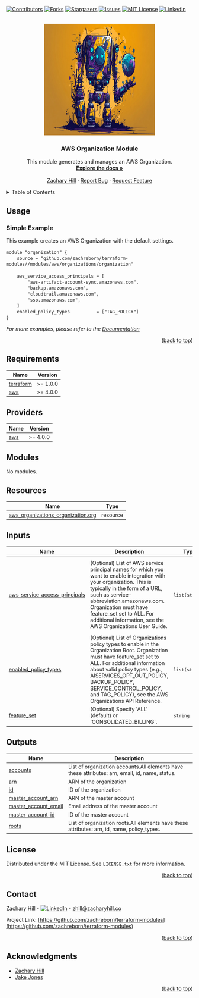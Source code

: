 <!-- Blank module readme template: Do a search and replace with your text editor for the following: `module_name`, `module_description` -->
<!-- Improved compatibility of back to top link: See: https://github.com/othneildrew/Best-README-Template/pull/73 -->

<a name="readme-top"></a>

<!-- PROJECT SHIELDS -->
<!--
*** I'm using markdown "reference style" links for readability.
*** Reference links are enclosed in brackets [ ] instead of parentheses ( ).
*** See the bottom of this document for the declaration of the reference variables
*** for contributors-url, forks-url, etc. This is an optional, concise syntax you may use.
*** https://www.markdownguide.org/basic-syntax/#reference-style-links
-->

[![Contributors][contributors-shield]][contributors-url]
[![Forks][forks-shield]][forks-url]
[![Stargazers][stars-shield]][stars-url]
[![Issues][issues-shield]][issues-url]
[![MIT License][license-shield]][license-url]
[![LinkedIn][linkedin-shield]][linkedin-url]

<!-- PROJECT LOGO -->
<br />
<div align="center">
  <a href="https://github.com/zachreborn/terraform-modules">
    <img src="/images/terraform_modules_logo.webp" alt="Logo" width="300" height="300">
  </a>

<h3 align="center">AWS Organization Module</h3>
  <p align="center">
    This module generates and manages an AWS Organization.
    <br />
    <a href="https://github.com/zachreborn/terraform-modules"><strong>Explore the docs »</strong></a>
    <br />
    <br />
    <a href="https://zacharyhill.co">Zachary Hill</a>
    ·
    <a href="https://github.com/zachreborn/terraform-modules/issues">Report Bug</a>
    ·
    <a href="https://github.com/zachreborn/terraform-modules/issues">Request Feature</a>
  </p>
</div>

<!-- TABLE OF CONTENTS -->
<details>
  <summary>Table of Contents</summary>
  <ol>
    <li><a href="#usage">Usage</a></li>
    <li><a href="#requirements">Requirements</a></li>
    <li><a href="#providers">Providers</a></li>
    <li><a href="#modules">Modules</a></li>
    <li><a href="#Resources">Resources</a></li>
    <li><a href="#inputs">Inputs</a></li>
    <li><a href="#outputs">Outputs</a></li>
    <li><a href="#license">License</a></li>
    <li><a href="#contact">Contact</a></li>
    <li><a href="#acknowledgments">Acknowledgments</a></li>
  </ol>
</details>

<!-- USAGE EXAMPLES -->

## Usage

### Simple Example

This example creates an AWS Organization with the default settings.

```
module "organization" {
    source = "github.com/zachreborn/terraform-modules//modules/aws/organizations/organization"

    aws_service_access_principals = [
        "aws-artifact-account-sync.amazonaws.com",
        "backup.amazonaws.com",
        "cloudtrail.amazonaws.com",
        "sso.amazonaws.com",
    ]
    enabled_policy_types          = ["TAG_POLICY"]
}
```

_For more examples, please refer to the [Documentation](https://github.com/zachreborn/terraform-modules)_

<p align="right">(<a href="#readme-top">back to top</a>)</p>

<!-- terraform-docs output will be input automatically below-->
<!-- terraform-docs markdown table --output-file README.md --output-mode inject .-->
<!-- BEGIN_TF_DOCS -->

## Requirements

| Name                                                                     | Version  |
| ------------------------------------------------------------------------ | -------- |
| <a name="requirement_terraform"></a> [terraform](#requirement_terraform) | >= 1.0.0 |
| <a name="requirement_aws"></a> [aws](#requirement_aws)                   | >= 4.0.0 |

## Providers

| Name                                             | Version  |
| ------------------------------------------------ | -------- |
| <a name="provider_aws"></a> [aws](#provider_aws) | >= 4.0.0 |

## Modules

No modules.

## Resources

| Name                                                                                                                                         | Type     |
| -------------------------------------------------------------------------------------------------------------------------------------------- | -------- |
| [aws_organizations_organization.org](https://registry.terraform.io/providers/hashicorp/aws/latest/docs/resources/organizations_organization) | resource |

## Inputs

| Name                                                                                                                     | Description                                                                                                                                                                                                                                                                                                             | Type           | Default                                                                                                                                                                                                              | Required |
| ------------------------------------------------------------------------------------------------------------------------ | ----------------------------------------------------------------------------------------------------------------------------------------------------------------------------------------------------------------------------------------------------------------------------------------------------------------------- | -------------- | -------------------------------------------------------------------------------------------------------------------------------------------------------------------------------------------------------------------- | :------: |
| <a name="input_aws_service_access_principals"></a> [aws_service_access_principals](#input_aws_service_access_principals) | (Optional) List of AWS service principal names for which you want to enable integration with your organization. This is typically in the form of a URL, such as service-abbreviation.amazonaws.com. Organization must have feature_set set to ALL. For additional information, see the AWS Organizations User Guide.    | `list(string)` | <pre>[<br/> "account.amazonaws.com",<br/> "aws-artifact-account-sync.amazonaws.com",<br/> "backup.amazonaws.com",<br/> "cloudtrail.amazonaws.com",<br/> "health.amazonaws.com",<br/> "sso.amazonaws.com"<br/>]</pre> |    no    |
| <a name="input_enabled_policy_types"></a> [enabled_policy_types](#input_enabled_policy_types)                            | (Optional) List of Organizations policy types to enable in the Organization Root. Organization must have feature_set set to ALL. For additional information about valid policy types (e.g., AISERVICES_OPT_OUT_POLICY, BACKUP_POLICY, SERVICE_CONTROL_POLICY, and TAG_POLICY), see the AWS Organizations API Reference. | `list(string)` | `null`                                                                                                                                                                                                               |    no    |
| <a name="input_feature_set"></a> [feature_set](#input_feature_set)                                                       | (Optional) Specify 'ALL' (default) or 'CONSOLIDATED_BILLING'.                                                                                                                                                                                                                                                           | `string`       | `"ALL"`                                                                                                                                                                                                              |    no    |

## Outputs

| Name                                                                                            | Description                                                                                     |
| ----------------------------------------------------------------------------------------------- | ----------------------------------------------------------------------------------------------- |
| <a name="output_accounts"></a> [accounts](#output_accounts)                                     | List of organization accounts.All elements have these attributes: arn, email, id, name, status. |
| <a name="output_arn"></a> [arn](#output_arn)                                                    | ARN of the organization                                                                         |
| <a name="output_id"></a> [id](#output_id)                                                       | ID of the organization                                                                          |
| <a name="output_master_account_arn"></a> [master_account_arn](#output_master_account_arn)       | ARN of the master account                                                                       |
| <a name="output_master_account_email"></a> [master_account_email](#output_master_account_email) | Email address of the master account                                                             |
| <a name="output_master_account_id"></a> [master_account_id](#output_master_account_id)          | ID of the master account                                                                        |
| <a name="output_roots"></a> [roots](#output_roots)                                              | List of organization roots.All elements have these attributes: arn, id, name, policy_types.     |

<!-- END_TF_DOCS -->

<!-- LICENSE -->

## License

Distributed under the MIT License. See `LICENSE.txt` for more information.

<p align="right">(<a href="#readme-top">back to top</a>)</p>

<!-- CONTACT -->

## Contact

Zachary Hill - [![LinkedIn][linkedin-shield]][linkedin-url] - zhill@zacharyhill.co

Project Link: [https://github.com/zachreborn/terraform-modules](https://github.com/zachreborn/terraform-modules)

<p align="right">(<a href="#readme-top">back to top</a>)</p>

<!-- ACKNOWLEDGMENTS -->

## Acknowledgments

- [Zachary Hill](https://zacharyhill.co)
- [Jake Jones](https://github.com/jakeasarus)

<p align="right">(<a href="#readme-top">back to top</a>)</p>

<!-- MARKDOWN LINKS & IMAGES -->
<!-- https://www.markdownguide.org/basic-syntax/#reference-style-links -->

[contributors-shield]: https://img.shields.io/github/contributors/zachreborn/terraform-modules.svg?style=for-the-badge
[contributors-url]: https://github.com/zachreborn/terraform-modules/graphs/contributors
[forks-shield]: https://img.shields.io/github/forks/zachreborn/terraform-modules.svg?style=for-the-badge
[forks-url]: https://github.com/zachreborn/terraform-modules/network/members
[stars-shield]: https://img.shields.io/github/stars/zachreborn/terraform-modules.svg?style=for-the-badge
[stars-url]: https://github.com/zachreborn/terraform-modules/stargazers
[issues-shield]: https://img.shields.io/github/issues/zachreborn/terraform-modules.svg?style=for-the-badge
[issues-url]: https://github.com/zachreborn/terraform-modules/issues
[license-shield]: https://img.shields.io/github/license/zachreborn/terraform-modules.svg?style=for-the-badge
[license-url]: https://github.com/zachreborn/terraform-modules/blob/master/LICENSE.txt
[linkedin-shield]: https://img.shields.io/badge/-LinkedIn-black.svg?style=for-the-badge&logo=linkedin&colorB=555
[linkedin-url]: https://www.linkedin.com/in/zachary-hill-5524257a/
[product-screenshot]: /images/screenshot.webp
[Terraform.io]: https://img.shields.io/badge/Terraform-7B42BC?style=for-the-badge&logo=terraform
[Terraform-url]: https://terraform.io
